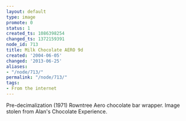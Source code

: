 ```yaml
---
layout: default
type: image
promote: 0
status: 1
created_ts: 1086398254
changed_ts: 1372159391
node_id: 713
title: Milk Chocolate AERO 9d
created: '2004-06-05'
changed: '2013-06-25'
aliases:
- "/node/713/"
permalink: "/node/713/"
tags:
- From the internet
---
```

Pre-decimalization (1971) Rowntree Aero chocolate bar wrapper.  Image stolen from Alan's Chocolate Experience.
